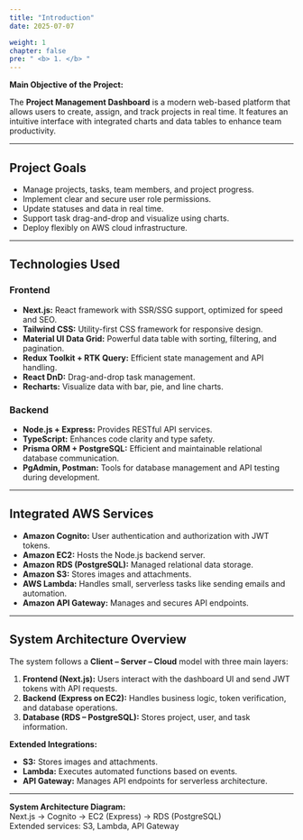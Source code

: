 ```yaml
---
title: "Introduction"
date: 2025-07-07

weight: 1
chapter: false
pre: " <b> 1. </b> "
---
```


**Main Objective of the Project:**

The **Project Management Dashboard** is a modern web-based platform that allows users to create, assign, and track projects in real time. It features an intuitive interface with integrated charts and data tables to enhance team productivity.

---

## Project Goals

- Manage projects, tasks, team members, and project progress.
- Implement clear and secure user role permissions.
- Update statuses and data in real time.
- Support task drag-and-drop and visualize using charts.
- Deploy flexibly on AWS cloud infrastructure.

---

## Technologies Used

### Frontend

- **Next.js:** React framework with SSR/SSG support, optimized for speed and SEO.
- **Tailwind CSS:** Utility-first CSS framework for responsive design.
- **Material UI Data Grid:** Powerful data table with sorting, filtering, and pagination.
- **Redux Toolkit + RTK Query:** Efficient state management and API handling.
- **React DnD:** Drag-and-drop task management.
- **Recharts:** Visualize data with bar, pie, and line charts.

### Backend

- **Node.js + Express:** Provides RESTful API services.
- **TypeScript:** Enhances code clarity and type safety.
- **Prisma ORM + PostgreSQL:** Efficient and maintainable relational database communication.
- **PgAdmin, Postman:** Tools for database management and API testing during development.

---

## Integrated AWS Services

- **Amazon Cognito:** User authentication and authorization with JWT tokens.
- **Amazon EC2:** Hosts the Node.js backend server.
- **Amazon RDS (PostgreSQL):** Managed relational data storage.
- **Amazon S3:** Stores images and attachments.
- **AWS Lambda:** Handles small, serverless tasks like sending emails and automation.
- **Amazon API Gateway:** Manages and secures API endpoints.

---

## System Architecture Overview

The system follows a **Client – Server – Cloud** model with three main layers:

1. **Frontend (Next.js):** Users interact with the dashboard UI and send JWT tokens with API requests.
2. **Backend (Express on EC2):** Handles business logic, token verification, and database operations.
3. **Database (RDS – PostgreSQL):** Stores project, user, and task information.

**Extended Integrations:**

- **S3:** Stores images and attachments.
- **Lambda:** Executes automated functions based on events.
- **API Gateway:** Manages API endpoints for serverless architecture.

---

**System Architecture Diagram:**  
Next.js → Cognito → EC2 (Express) → RDS (PostgreSQL)  
Extended services: S3, Lambda, API Gateway
